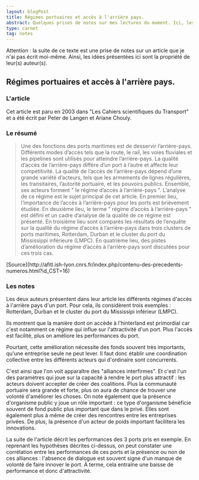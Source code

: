 ```yaml
---
layout: blogPost
title: Régimes portuaires et accès à l'arrière pays.
abstract: Quelques prises de notes sur mes lectures du moment. Ici, les auteurs mettent en valeurs des hypothèses influant les performances d'un port. Il s'agit principalement d'une volonté de la part des acteurs du port de se coordonner. Les trois cas d'étude utilisé par les auteurs semblent donner raisons à ces hypothèses.
type: carnet
tag: notes
---
```


Attention : la suite de ce texte est une prise de notes sur un article que je n'ai pas écrit moi-même. Ainsi, les idées présentées ici sont la propriété de leur(s) auteur(s).

## Régimes portuaires et accès à l'arrière pays.

### L'article

Cet article est paru en 2003 dans "Les Cahiers scientifiques du Transport" et a été écrit par Peter de Langen et Ariane Chouly.


### Le résumé

<blockquote cite="http://afitl.ish-lyon.cnrs.fr/index.php/contenu-des-precedents-numeros.html?id_CST=16">
	Une des fonctions des ports maritimes est de desservir l’arrière-pays. Différents modes d’accès tels que la route, le rail, les voies fluviales et les pipelines sont 
	utilisés pour atteindre l’arrière-pays. La qualité d’accès de l’arrière-pays diffère d’un port à l’autre et affecte leur compétitivité. La qualité de l’accès de 
	l’arrière-pays dépend d’une grande variété d’acteurs, tels que les armements de lignes régulières, les transitaires, l’autorité portuaire, et les pouvoirs publics. 
	Ensemble, ses acteurs forment " le régime d’accès à l’arrière-pays ". L’analyse de ce régime est le sujet principal de cet article. En premier lieu, l’importance de 
	l’accès à l’arrière-pays pour les ports est brièvement étudiée. En deuxième lieu, le terme " régime d’accès à l’arrière-pays " est défini et un cadre d’analyse de la 
	qualité de ce régime est présenté. En troisième lieu sont comparés les résultats de l’enquête sur la qualité du régime d’accès à l’arrière-pays dans trois clusters de 
	ports maritimes, Rotterdam, Durban et le cluster du port du Mississippi inférieure (LMPC). En quatrième lieu, des pistes d’amélioration du régime d’accès à l’arrière-pays 
	sont discutées pour ces trois cas.
</blockquote>
[Source](http://afitl.ish-lyon.cnrs.fr/index.php/contenu-des-precedents-numeros.html?id_CST=16)

### Les notes

Les deux auteurs présentent dans leur article les différents régimes d'accès à l'arrière pays d'un port. Pour cela, ils considèrent trois exemples : Rotterdam, Durban et le cluster du port 
du Mississipi inférieur (LMPC).

Ils montrent que la manière dont on accède à l'hinterland est primordial car c'est notamment ce régime qui influe sur l'attractivité d'un port. Plus l'accès est facilité, plus on améliore
les performances du port.

Pourtant, cette amélioration nécessite des fonds souvent très importants, qu'une entreprise seule ne peut lever. Il faut donc établir une coordination collective entre les différents 
acteurs qui d'ordinaire sont concurrents. 

C'est ainsi que l'on voit apparaître des "alliances interfirmes". Et c'est l'un des paramètres qui joue sur la capacité à rendre le port plus attractif : les acteurs doivent accepter de 
créer des coalitions. Plus la communauté portuaire sera grande et forte, plus on aura de chance de trouver une volonté d'améliorer les choses.
On note également que la présence d'organisme public y joue un rôle important : ce type d'organisme bénéficie souvent de fond public plus important que dans le privé. Elles sont également 
plus à même de créer des rencontres entre les entreprises privées.
De plus, la présence d'un acteur de poids important facilitera les innovations.

La suite de l'article décrit les performances des 3 ports pris en exemple. En reprenant les hypothèses décrites ci-dessus, on peut constater une corrélation entre les performances de ces ports
et la présence ou non de ces alliances : l'absence de dialogue est souvent signe d'un manque de volonté de faire innover le port. À terme, cela entraîne une baisse de performance et donc 
d'attractivité.
